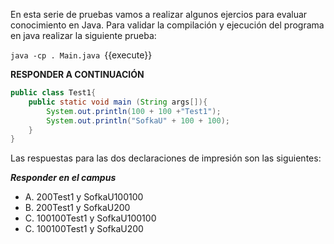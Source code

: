 En esta serie de pruebas vamos a realizar algunos ejercios para evaluar conocimiento en Java. Para validar la compilación y ejecución del programa en java realizar la siguiente prueba:

`java -cp . Main.java `{{execute}}

**RESPONDER A CONTINUACIÓN**
```java
public class Test1{  
    public static void main (String args[]){  
        System.out.println(100 + 100 +"Test1");   
        System.out.println("SofkaU" + 100 + 100);  
    }  
}
```

Las respuestas para las dos declaraciones de impresión son las siguientes:

***Responder en el campus***

- A. 200Test1 y SofkaU100100
- B. 200Test1 y SofkaU200
- C. 100100Test1 y SofkaU100100
- C. 100100Test1 y SofkaU200

